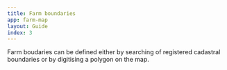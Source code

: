 ```yaml
---
title: Farm boundaries
app: farm-map
layout: Guide
index: 3
---
```


Farm boudaries can be defined either by searching of registered cadastral boundaries or by digitising a polygon on the map.
